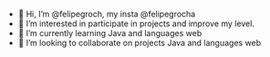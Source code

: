 - 👋 Hi, I’m @felipegroch, my insta @felipegrocha
- 👀 I’m interested in participate in projects and improve my level.
- 🌱 I’m currently learning Java and languages web
- 💞️ I’m looking to collaborate on projects Java and languages web


<!---
felipegroch/felipegroch is a ✨ special ✨ repository because its `README.md` (this file) appears on your GitHub profile.
You can click the Preview link to take a look at your changes.
--->
